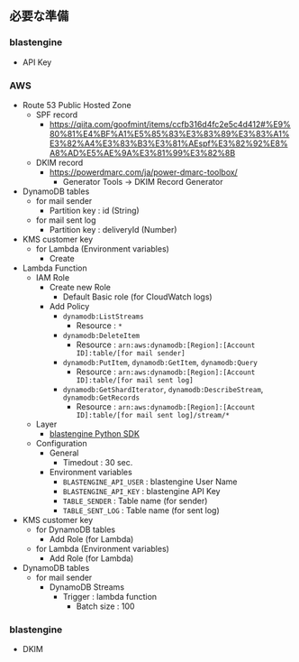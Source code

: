 ## 必要な準備

### blastengine

- API Key

### AWS

- Route 53 Public Hosted Zone
  - SPF record
    - https://qiita.com/goofmint/items/ccfb316d4fc2e5c4d412#%E9%80%81%E4%BF%A1%E5%85%83%E3%83%89%E3%83%A1%E3%82%A4%E3%83%B3%E3%81%AEspf%E3%82%92%E8%A8%AD%E5%AE%9A%E3%81%99%E3%82%8B
  - DKIM record
    - https://powerdmarc.com/ja/power-dmarc-toolbox/
      - Generator Tools -> DKIM Record Generator
- DynamoDB tables
  - for mail sender
    - Partition key : id (String)
  - for mail sent log
    - Partition key : deliveryId (Number)
- KMS customer key
  - for Lambda (Environment variables)
    - Create
- Lambda Function
  - IAM Role
    - Create new Role
      - Default Basic role (for CloudWatch logs)
    - Add Policy
      - `dynamodb:ListStreams`
        - Resource : `*`
      - `dynamodb:DeleteItem`
        - Resource : `arn:aws:dynamodb:[Region]:[Account ID]:table/[for mail sender]`
      - `dynamodb:PutItem`, `dynamodb:GetItem`, `dynamodb:Query`
        - Resource : `arn:aws:dynamodb:[Region]:[Account ID]:table/[for mail sent log]`
      - `dynamodb:GetShardIterator`, `dynamodb:DescribeStream`, `dynamodb:GetRecords`
        - Resource : `arn:aws:dynamodb:[Region]:[Account ID]:table/[for mail sent log]/stream/*`
  - Layer
    - [blastengine Python SDK](https://github.com/blastengineMania/blastengine-py)
  - Configuration
    - General
      - Timedout : 30 sec.
    - Environment variables
      - `BLASTENGINE_API_USER` : blastengine User Name
      - `BLASTENGINE_API_KEY` : blastengine API Key
      - `TABLE_SENDER` : Table name (for sender)
      - `TABLE_SENT_LOG` : Table name (for sent log)
- KMS customer key
  - for DynamoDB tables
    - Add Role (for Lambda)
  - for Lambda (Environment variables)
    - Add Role (for Lambda)
- DynamoDB tables
  - for mail sender
    - DynamoDB Streams
      - Trigger : lambda function
        - Batch size : 100

### blastengine

- DKIM
